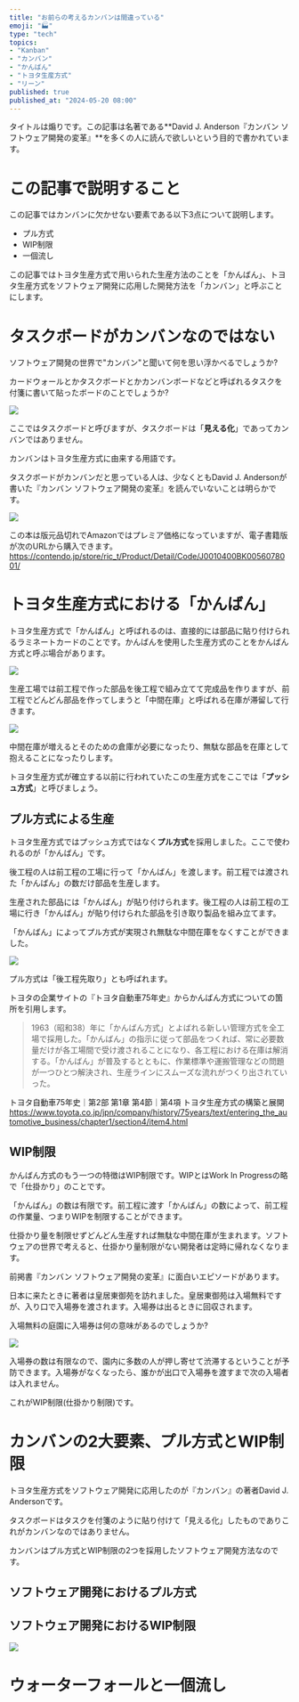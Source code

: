 ```yaml
---
title: "お前らの考えるカンバンは間違っている"
emoji: "🏭"
type: "tech"
topics:
- "Kanban"
- "カンバン"
- "かんばん"
- "トヨタ生産方式"
- "リーン"
published: true
published_at: "2024-05-20 08:00"
---
```


タイトルは煽りです。この記事は名著である**David J. Anderson『カンバン ソフトウェア開発の変革』**を多くの人に読んで欲しいという目的で書かれています。

# この記事で説明すること

この記事ではカンバンに欠かせない要素である以下3点について説明します。

- プル方式
- WIP制限
- 一個流し

この記事ではトヨタ生産方式で用いられた生産方法のことを「かんばん」、トヨタ生産方式をソフトウェア開発に応用した開発方法を「カンバン」と呼ぶことにします。

# タスクボードがカンバンなのではない

ソフトウェア開発の世界で"カンバン"と聞いて何を思い浮かべるでしょうか?

カードウォールとかタスクボードとかカンバンボードなどと呼ばれるタスクを付箋に書いて貼ったボードのことでしょうか?

![](/images/your-kanban-is-wrong/cardwall.png)

ここではタスクボードと呼びますが、タスクボードは「**見える化**」であってカンバンではありません。

カンバンはトヨタ生産方式に由来する用語です。

タスクボードがカンバンだと思っている人は、少なくともDavid J. Andersonが書いた『カンバン ソフトウェア開発の変革』を読んでいないことは明らかです。

![](/images/your-kanban-is-wrong/kanban-book.png)

この本は版元品切れでAmazonではプレミア価格になっていますが、電子書籍版が次のURLから購入できます。
https://contendo.jp/store/ric_t/Product/Detail/Code/J0010400BK0056078001/

# トヨタ生産方式における「かんばん」

トヨタ生産方式で「かんばん」と呼ばれるのは、直接的には部品に貼り付けられるラミネートカードのことです。かんばんを使用した生産方式のことをかんばん方式と呼ぶ場合があります。

![](/images/your-kanban-is-wrong/barcode_kanban.png)

生産工場では前工程で作った部品を後工程で組み立てて完成品を作りますが、前工程でどんどん部品を作ってしまうと「中間在庫」と呼ばれる在庫が滞留して行きます。

![](/images/your-kanban-is-wrong/push_factory.png)

中間在庫が増えるとそのための倉庫が必要になったり、無駄な部品を在庫として抱えることになったりします。

トヨタ生産方式が確立する以前に行われていたこの生産方式をここでは「**プッシュ方式**」と呼びましょう。

## プル方式による生産

トヨタ生産方式ではプッシュ方式ではなく**プル方式**を採用しました。ここで使われるのが「かんばん」です。

後工程の人は前工程の工場に行って「かんばん」を渡します。前工程では渡された「かんばん」の数だけ部品を生産します。

生産された部品には「かんばん」が貼り付けられます。後工程の人は前工程の工場に行き「かんばん」が貼り付けられた部品を引き取り製品を組み立てます。

「かんばん」によってプル方式が実現され無駄な中間在庫をなくすことができました。

![](/images/your-kanban-is-wrong/tps.png)

プル方式は「後工程先取り」とも呼ばれます。

トヨタの企業サイトの『トヨタ自動車75年史』からかんばん方式についての箇所を引用します。

> 1963（昭和38）年に「かんばん方式」とよばれる新しい管理方式を全工場で採用した。「かんばん」の指示に従って部品をつくれば、常に必要数量だけが各工場間で受け渡されることになり、各工程における在庫は解消する。「かんばん」が普及するとともに、作業標準や運搬管理などの問題が一つひとつ解決され、生産ラインにスムーズな流れがつくり出されていった。

トヨタ自動車75年史｜第2部 第1章 第4節｜第4項 トヨタ生産方式の構築と展開
https://www.toyota.co.jp/jpn/company/history/75years/text/entering_the_automotive_business/chapter1/section4/item4.html

## WIP制限

かんばん方式のもう一つの特徴はWIP制限です。WIPとはWork In Progressの略で「仕掛かり」のことです。

「かんばん」の数は有限です。前工程に渡す「かんばん」の数によって、前工程の作業量、つまりWIPを制限することができます。

仕掛かり量を制限せずどんどん生産すれば無駄な中間在庫が生まれます。ソフトウェアの世界で考えると、仕掛かり量制限がない開発者は定時に帰れなくなります。

前掲書『カンバン ソフトウェア開発の変革』に面白いエピソードがあります。

日本に来たときに著者は皇居東御苑を訪れました。皇居東御苑は入場無料ですが、入り口で入場券を渡されます。入場券は出るときに回収されます。

入場無料の庭園に入場券は何の意味があるのでしょうか?

![](/images/your-kanban-is-wrong/wip.png)

入場券の数は有限なので、園内に多数の人が押し寄せて渋滞するということが予防できます。入場券がなくなったら、誰かが出口で入場券を渡すまで次の入場者は入れません。

これがWIP制限(仕掛かり制限)です。

# カンバンの2大要素、プル方式とWIP制限

トヨタ生産方式をソフトウェア開発に応用したのが『カンバン』の著者David J. Andersonです。

タスクボードはタスクを付箋のように貼り付けて「見える化」したものでありこれがカンバンなのではありません。

カンバンはプル方式とWIP制限の2つを採用したソフトウェア開発方法なのです。

## ソフトウェア開発におけるプル方式

## ソフトウェア開発におけるWIP制限

![](/images/your-kanban-is-wrong/taskboard-and-wip-limit.png)

# ウォーターフォールと一個流し

